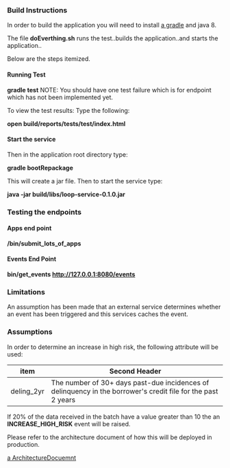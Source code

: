 ### Build Instructions ###
In order to build the application you will need to install [a gradle](https://gradle.org/) and java 8.

The file **doEverthing.sh** runs the test..builds the application..and starts the application..

Below are the steps itemized.

#### Running Test ####
**gradle test**
NOTE: You should have one test failure which is for endpoint which has not been implemented yet.
 
To view the test results: Type the following:

**open build/reports/tests/test/index.html**

#### Start the service ####

Then in the application root directory type:

**gradle bootRepackage**


This will create a jar file.
Then to start the service type:

**java -jar build/libs/loop-service-0.1.0.jar**

### Testing the endpoints ###


#### Apps end point ####
**/bin/submit_lots_of_apps**

#### Events End Point ####
**bin/get_events http://127.0.0.1:8080/events**

### Limitations ###
An assumption has been made that an external service determines whether an event
has been triggered and this services caches the event. 

### Assumptions ###
In order to determine an increase in high risk, the following attribute will be used:


| item  | Second Header |
| ------------- | ------------- |
| deling_2yr  | The number of 30+ days past-due incidences of delinquency in the borrower's credit file for the past 2 years  |

If 20% of the data received in the batch have a value greater than 10 the an **INCREASE_HIGH_RISK** event will be raised.

Please refer to the architecture document of how this will be deployed in production.

[a ArchitectureDocuemnt](https://github.com/kodjobaah/loopService/blob/master/LoopServiceArchitecture.pdf)
